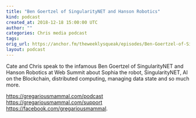 ```yaml
---
title: "Ben Goertzel of SingularityNET and Hanson Robotics"
kind: podcast
created_at: 2018-12-18 15:00:00 UTC
author: ""
categories: Chris media podcast
tags: 
orig_url: https://anchor.fm/theweeklysqueak/episodes/Ben-Goertzel-of-SingularityNET-and-Hanson-Robotics-e2podg
layout: podcast
---
```

Cate and Chris speak to the infamous Ben Goertzel of SingularityNET and Hanson Robotics at Web Summit about Sophia the robot, SingularityNET, AI on the Blockchain, distributed computing, managing data state and so much more.

https://gregariousmammal.com/podcast
https://gregariousmammal.com/support
https://facebook.com/gregariousmammal.